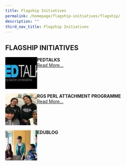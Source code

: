 ```yaml
---
title: Flagship Initiatives
permalink: /homepage/flagship-initiatives/flagship/
description: ""
third_nav_title: Flagship Initiatives
---
```

## FLAGSHIP INITIATIVES

<img src="/images/flag1.jpg" style="width:20%" align=left>

**PEDTALKS**<br>
[Read More...](https://sites.google.com/rafflesgirlssch.edu.sg/pedtalks/about-pedtalks)
<br clear=left>

<img src="/images/flag2.jpg" style="width:20%" align=left>

**RGS PERL ATTACHMENT PROGRAMME**<br>
[Read More...](/about-us/perl-attachment-prog/)
<br clear=left>

<img src="/images/flag3.jpg" style="width:20%" align=left>

**EDUBLOG**<br>
